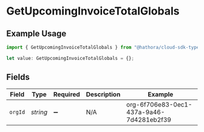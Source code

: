 # GetUpcomingInvoiceTotalGlobals

## Example Usage

```typescript
import { GetUpcomingInvoiceTotalGlobals } from "@hathora/cloud-sdk-typescript/models/operations";

let value: GetUpcomingInvoiceTotalGlobals = {};
```

## Fields

| Field                                    | Type                                     | Required                                 | Description                              | Example                                  |
| ---------------------------------------- | ---------------------------------------- | ---------------------------------------- | ---------------------------------------- | ---------------------------------------- |
| `orgId`                                  | *string*                                 | :heavy_minus_sign:                       | N/A                                      | org-6f706e83-0ec1-437a-9a46-7d4281eb2f39 |